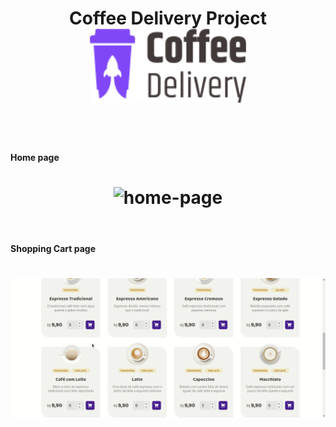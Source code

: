 
<h1 align="center">
    Coffee Delivery Project
    <img alt="coffe-delivery" src="https://github.com/eugenioarantes/ignite-coffee-delivery/blob/master/src/assets/Logo-coffee-delivery.svg" width="250px" />
</h1>

<br><br>

#### Home page

<h1 align="center">
  <img 
    alt="home-page" 
    src="https://github.com/eugenioarantes/ignite-coffee-delivery/blob/master/src/assets/readme-gifs/home-page.gif"
  />
</h1>

<br>

#### Shopping Cart page

<h1 align="center">
  <img 
    alt="shopping-cart" 
    src="https://github.com/eugenioarantes/ignite-coffee-delivery/blob/master/src/assets/readme-gifs/shopping-cart.gif"
  />
</h1>